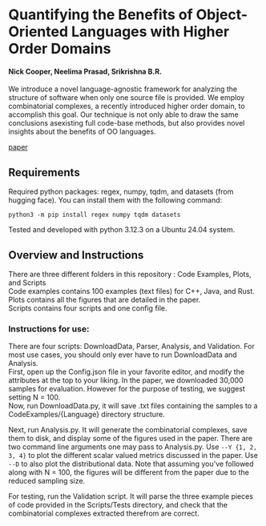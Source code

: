# Quantifying the Benefits of Object-Oriented Languages with Higher Order Domains 

#### Nick Cooper, Neelima Prasad, Srikrishna B.R.

We introduce a novel language-agnostic framework for analyzing the structure of software when only one source file is provided. We employ combinatorial complexes, a recently
introduced higher order domain, to accomplish this goal. Our technique is not only able to draw the same conclusions asexisting full code-base methods, but also provides novel insights about the benefits of OO languages.

[paper](https://github.com/Thegolfingocto/OOADProject/blob/main/OOAD_Final_Paper.pdf)

## Requirements

Required python packages: regex, numpy, tqdm, and datasets (from hugging face). You can install them with the following command:
```
python3 -m pip install regex numpy tqdm datasets
```
Tested and developed with python 3.12.3 on a Ubuntu 24.04 system.

## Overview and Instructions

There are three different folders in this repository : Code Examples, Plots, and Scripts <br>
Code examples contains 100 examples (text files) for C++, Java, and Rust. <br>
Plots contains all the figures that are detailed in the paper. <br>
Scripts contains four scripts and one config file.

### Instructions for use: 
There are four scripts: DownloadData, Parser, Analysis, and Validation. For most use cases, you should only ever have to run DownloadData and Analysis. <br>
First, open up the Config.json file in your favorite editor, and modify the attributes at the top to your liking. 
In the paper, we downloaded 30,000 samples for evaluation. However for the purpose of testing, we suggest setting N = 100. <br>
Now, run DownloadData.py, it will save .txt files containing the samples to a CodeExamples/{Language} directory structure. <br>

Next, run Analysis.py. It will generate the combinatorial complexes, save them to disk, and display some of the figures used in the paper. 
There are two command line arguments one may pass to Analysis.py. Use ```--Y {1, 2, 3, 4}``` to plot the different scalar valued metrics discussed in the paper.
Use ```--D``` to also plot the distributional data. Note that assuming you've followed along with N = 100, the figures will be different from the paper due to the reduced sampling size. <br>

For testing, run the Validation script. It will parse the three example pieces of code provided in the Scripts/Tests directory, and check that the combinatorial complexes extracted therefrom are correct. 
